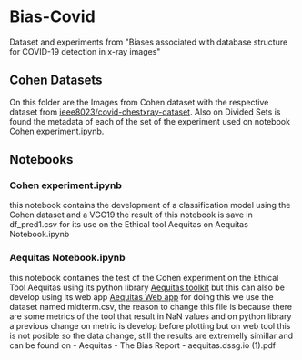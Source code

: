 # Bias-Covid
Dataset and experiments from "Biases associated with database structure for
COVID-19 detection in x-ray images"
## Cohen Datasets
On this folder are the Images from Cohen dataset with the respective dataset from [ieee8023/covid-chestxray-dataset](https://github.com/ieee8023/covid-chestxray-dataset). Also on Divided Sets is found the metadata of each of the set of the experiment used on notebook Cohen experiment.ipynb.
## Notebooks 
### Cohen experiment.ipynb 
this notebook contains the development of a classification model using the Cohen dataset and a VGG19 the result of this notebook is save in df_pred1.csv for its use on the Ethical tool Aequitas on Aequitas Notebook.ipynb
### Aequitas Notebook.ipynb
this notebook containes the test of the Cohen experiment on the Ethical Tool Aequitas using its python library [Aequitas toolkit](https://dssg.github.io/aequitas/30_seconds_aequitas.html) but this can also be develop using its web app [Aequitas Web app](http://aequitas.dssg.io/upload.html) for doing this we use the dataset named midterm.csv, the reason to change this file is because there are some metrics of the tool that result in NaN values and on python library a previous change on metric is develop before plotting but on web tool this is not posible so the data change, still the results are extremelly simillar and can be found on - Aequitas - The Bias Report - aequitas.dssg.io (1).pdf

